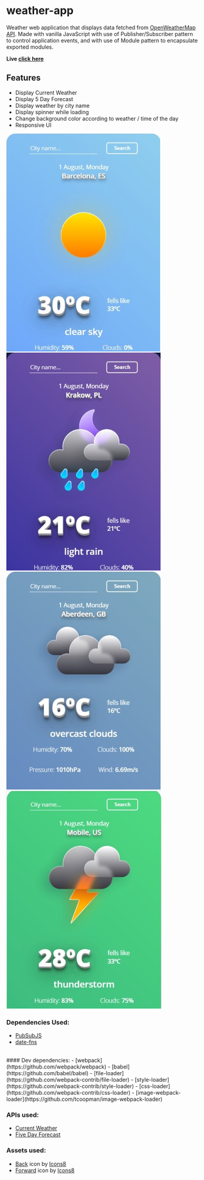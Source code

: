 # weather-app

Weather web application that displays data fetched from [OpenWeatherMap API](https://openweathermap.org/). Made with vanilla JavaScript with use of Publisher/Subscriber pattern to control application events, and with use of Module pattern to encapsulate exported modules.

**Live [click here](https://husky93.github.io/weather-app/)**

## Features
- Display Current Weather
- Display 5 Day Forecast
- Display weather by city name
- Display spinner while loading
- Change background color according to weather / time of the day
- Responsive UI
 
![Sunny](https://github.com/husky93/weather-app/blob/main/sunny.jpg?raw=true)
![Night](https://github.com/husky93/weather-app/blob/main/night.jpg?raw=true)
![Cloudy](https://github.com/husky93/weather-app/blob/main/cloudy.jpg?raw=true)
![Thunder](https://github.com/husky93/weather-app/blob/main/thunder.jpg?raw=true)

### Dependencies Used:
- [PubSubJS](https://github.com/mroderick/PubSubJS)
- [date-fns](https://github.com/date-fns/date-fns)
<br>
#### Dev dependencies:
- [webpack](https://github.com/webpack/webpack)
- [babel](https://github.com/babel/babel)
- [file-loader](https://github.com/webpack-contrib/file-loader)
- [style-loader](https://github.com/webpack-contrib/style-loader)
- [css-loader](https://github.com/webpack-contrib/css-loader)
- [image-webpack-loader](https://github.com/tcoopman/image-webpack-loader)

### APIs used:
- [Current Weather](https://openweathermap.org/current)
- [Five Day Forecast](https://openweathermap.org/forecast5)

### Assets used:
- <a target="_blank" href="https://icons8.com/icon/RmKPpQoqIwH5/back">Back</a> icon by <a target="_blank" href="https://icons8.com">Icons8</a>
- <a target="_blank" href="https://icons8.com/icon/PgkW7OrWEEv4/forward">Forward</a> icon by <a target="_blank" href="https://icons8.com">Icons8</a>
